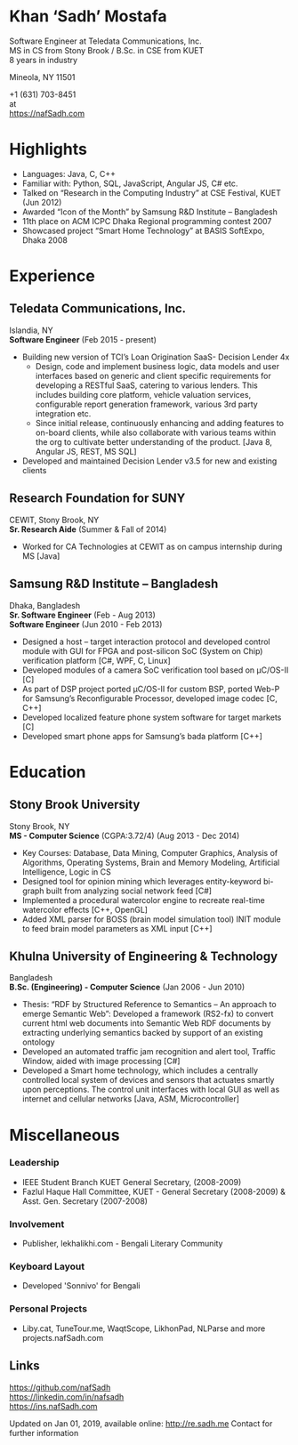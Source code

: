 Khan ‘Sadh’ Mostafa 
===================
Software Engineer at Teledata Communications, Inc.  
MS in CS from Stony Brook / B.Sc. in CSE from KUET  
8 years in industry  

Mineola, NY 11501
  
+1 (631) 703-8451  
<name>at<website>   
https://nafSadh.com   

Highlights
==========
* Languages: Java, C, C++ 
* Familiar with: Python, SQL, JavaScript, Angular JS, C# etc.
* Talked on “Research in the Computing Industry” at CSE Festival, KUET (Jun 2012)
* Awarded “Icon of the Month” by Samsung R&D Institute – Bangladesh
* 11th place on ACM ICPC Dhaka Regional programming contest 2007
* Showcased project “Smart Home Technology” at BASIS SoftExpo, Dhaka 2008

Experience
==========

Teledata Communications, Inc. 
-----------------------------
Islandia, NY  
**Software Engineer** (Feb 2015 - present)   
* Building new version of TCI’s Loan Origination SaaS- Decision Lender 4x
  - Design, code and implement business logic, data models and user interfaces based on generic and client specific requirements for developing a RESTful SaaS, catering to various lenders. This includes building core platform, vehicle valuation services, configurable report generation framework, various 3rd party integration etc.
  - Since initial release, continuously enhancing and adding features to on-board clients, while also collaborate with various teams within the org to cultivate better understanding of the product. [Java 8, Angular JS, REST, MS SQL]
* Developed and maintained Decision Lender v3.5 for new and existing clients

Research Foundation for SUNY 
----------------------------
CEWIT, Stony Brook, NY  
**Sr. Research Aide** (Summer & Fall of 2014)   
* Worked for CA Technologies at CEWIT as on campus internship during MS [Java]

Samsung R&D Institute – Bangladesh 
----------------------------------
Dhaka, Bangladesh  
**Sr. Software Engineer** (Feb - Aug 2013)   
**Software Engineer** (Jun 2010 - Feb 2013)   
* Designed a host – target interaction protocol and developed control module with GUI for FPGA and post-silicon SoC (System on Chip) verification platform [C#, WPF, C, Linux]
* Developed modules of a camera SoC verification tool based on μC/OS-II [C]
* As part of DSP project ported μC/OS-II for custom BSP, ported Web-P for Samsung’s Reconfigurable Processor, developed image codec [C, C++]
* Developed localized feature phone system software for target markets [C]
* Developed smart phone apps for Samsung’s bada platform [C++]

Education
=========

Stony Brook University 
----------------------
Stony Brook, NY  
**MS - Computer Science** (CGPA:3.72/4) (Aug 2013 - Dec 2014)   
* Key Courses: Database, Data Mining, Computer Graphics, Analysis of Algorithms, Operating Systems, Brain and Memory Modeling, Artificial Intelligence, Logic in CS
* Designed tool for opinion mining which leverages entity-keyword bi-graph built from analyzing social network feed [C#]
* Implemented a procedural watercolor engine to recreate real-time watercolor effects [C++, OpenGL]
* Added XML parser for BOSS (brain model simulation tool) INIT module to feed brain model parameters as XML input [C++]

Khulna University of Engineering & Technology 
---------------------------------------------
Bangladesh  
**B.Sc. (Engineering) - Computer Science** (Jan 2006 - Jun 2010)   
* Thesis: “RDF by Structured Reference to Semantics – An approach to emerge Semantic Web”: Developed a framework (RS2-fx) to convert current html web documents into Semantic Web RDF documents by extracting underlying semantics backed by support of an existing ontology
* Developed an automated traffic jam recognition and alert tool, Traffic Window, aided with image processing [C#]
* Developed a Smart home technology, which includes a centrally controlled local system of devices and sensors that actuates smartly upon perceptions. The control unit interfaces with local GUI as well as internet and cellular networks 
[Java, ASM, Microcontroller]

Miscellaneous
=============
### Leadership
* IEEE Student Branch KUET
General Secretary, (2008-2009)
* Fazlul Haque Hall Committee, KUET - General Secretary (2008-2009) & Asst. Gen. Secretary (2007-2008)
### Involvement
* Publisher, lekhalikhi.com - Bengali Literary Community
### Keyboard Layout
* Developed 'Sonnivo' for Bengali
### Personal Projects
* Liby.cat, TuneTour.me, WaqtScope, LikhonPad, NLParse and more
projects.nafSadh.com

Links
-----
https://github.com/nafSadh  
https://linkedin.com/in/nafsadh  
https://ins.nafSadh.com  

Updated on Jan 01, 2019, available online: http://re.sadh.me 
Contact for further information